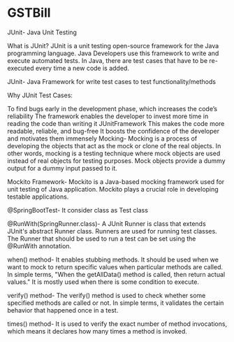 # GSTBill
JUnit- Java Unit Testing

What is JUnit? JUnit is a unit testing open-source framework for the Java programming language. Java Developers use this framework to write and execute automated tests. In Java, there are test cases that have to be re-executed every time a new code is added.

JUnit- Java Framework for write test cases to test functionality/methods

Why JUnit Test Cases:

To find bugs early in the development phase, which increases the code’s reliability
The framework enables the developer to invest more time in reading the code than writing it JUnitFramework
This makes the code more readable, reliable, and bug-free
It boosts the confidence of the developer and motivates them immensely
Mocking- Mocking is a process of developing the objects that act as the mock or clone of the real objects. In other words, mocking is a testing technique where mock objects are used instead of real objects for testing purposes. Mock objects provide a dummy output for a dummy input passed to it.

Mockito Framework- Mockito is a Java-based mocking framework used for unit testing of Java application. Mockito plays a crucial role in developing testable applications.

@SpringBootTest- It consider class as Test class

@RunWith(SpringRunner.class)- A JUnit Runner is class that extends JUnit's abstract Runner class. Runners are used for running test classes. The Runner that should be used to run a test can be set using the @RunWith annotation.

when() method- It enables stubbing methods. It should be used when we want to mock to return specific values when particular methods are called. In simple terms, "When the getAllData() method is called, then return actual values." It is mostly used when there is some condition to execute.

verify() method- The verify() method is used to check whether some specified methods are called or not. In simple terms, it validates the certain behavior that happened once in a test.

times() method- It is used to verify the exact number of method invocations, which means it declares how many times a method is invoked.

